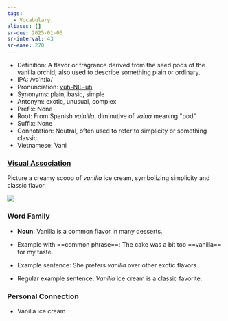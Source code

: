 ```yaml
---
tags:
  - Vocabulary
aliases: []
sr-due: 2025-01-06
sr-interval: 43
sr-ease: 270
---
```

- Definition: A flavor or fragrance derived from the seed pods of the vanilla orchid; also used to describe something plain or ordinary.
- IPA: /vəˈnɪlə/
- Pronunciation: [vuh-NIL-uh](https://www.google.com/search?q=how+to+pronounce+vanilla)
- Synonyms: plain, basic, simple
- Antonym: exotic, unusual, complex
- Prefix: None
- Root: From Spanish *vainilla*, diminutive of *vaina* meaning "pod"
- Suffix: None
- Connotation: Neutral, often used to refer to simplicity or something classic.
- Vietnamese: Vani

### [Visual Association](https://www.google.com/search?tbm=isch&q=vanilla)

Picture a creamy scoop of *vanilla* ice cream, symbolizing simplicity and classic flavor.

![](https://cdn2.fptshop.com.vn/unsafe/Uploads/images/tin-tuc/164349/Originals/vanilla-01.png)

### Word Family

- **Noun**: Vanilla is a common flavor in many desserts.
  
- Example with ==common phrase==: The cake was a bit too ==vanilla== for my taste.
- Example sentence: She prefers *vanilla* over other exotic flavors.
- Regular example sentence: *Vanilla* ice cream is a classic favorite.

### Personal Connection

- Vanilla ice cream
